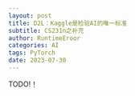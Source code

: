 ```yaml
---
layout: post
title: D2L：Kaggle是检验AI的唯一标准
subtitle: CS231n之补充
author: RuntimeEroor
categories: AI
tags: PyTorch
date: 2023-07-30
---
```

TODO!！
